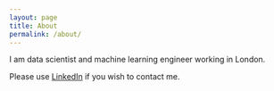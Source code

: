 ```yaml
---
layout: page
title: About
permalink: /about/
---
```


I am data scientist and machine learning engineer working in London.

Please use [LinkedIn](https://www.linkedin.com/in/joshlevykramer) if you wish to contact me.
